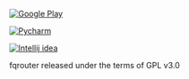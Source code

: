 [![Google Play](http://developer.android.com/images/brand/en_generic_rgb_wo_45.png)](https://play.google.com/store/apps/details?id=fq.router2)

[![Pycharm](http://www.jetbrains.com/img/logos/pycharm_logo.gif)](http://www.jetbrains.com/pycharm/)

<a href="http://www.jetbrains.com/idea/">
<img src="http://www.jetbrains.com/img/logos/logo_intellij_idea.gif" alt="Intellij idea" style="max-width: 129px;"/>
</a>

fqrouter released under the terms of GPL v3.0
